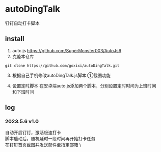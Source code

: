 # autoDingTalk
钉钉自动打卡脚本

## install
1. auto.js
https://github.com/SuperMonster003/AutoJs6
2. 克隆本仓库
```
git clone https://github.com/goxixi/autoDingTalk.git
``` 
3. 根据自己手机修改autoDingTalk.js脚本
①截图功能

4. 设置定时脚本
在安卓端auto.js添加两个脚本，分别设置定时时间为上班时间和下班时间

## log
### 2023.5.6 v1.0
自动开启钉钉，激活极速打卡 \
脚本启动后，随机延时一段时间再开始打卡任务 \
在钉钉首页截图并发送邮件至指定邮箱 \
